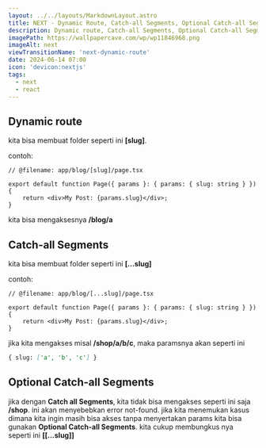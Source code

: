 ```yaml
---
layout: ../../layouts/MarkdownLayout.astro
title: NEXT - Dynamic Route, Catch-all Segments, Optional Catch-all Segments
description: Dynamic route, Catch-all Segments, Optional Catch-all Segments
imagePath: https://wallpapercave.com/wp/wp11846968.png
imageAlt: next
viewTransitionName: 'next-dynamic-route'
date: 2024-06-14 07:00
icon: 'devicon:nextjs'
tags:
  - next
  - react
---
```


## Dynamic route

kita bisa membuat folder seperti ini **[slug]**.

contoh:

```tsx
// @filename: app/blog/[slug]/page.tsx

export default function Page({ params }: { params: { slug: string } }) {
	return <div>My Post: {params.slug}</div>;
}
```

kita bisa mengaksesnya **/blog/a**

## Catch-all Segments

kita bisa membuat folder seperti ini **[...slug]**

contoh:

```tsx
// @filename: app/blog/[...slug]/page.tsx

export default function Page({ params }: { params: { slug: string } }) {
	return <div>My Post: {params.slug}</div>;
}
```

jika kita mengakses misal **/shop/a/b/c**, maka paramsnya akan seperti ini

```md
{ slug: ['a', 'b', 'c'] }
```

## Optional Catch-all Segments

jika dengan **Catch all Segments**, kita tidak bisa mengakses seperti ini saja **/shop**. ini akan menyebebkan error not-found. jika kita menemukan kasus dimana kita ingin masih bisa akses tanpa menyertakan params kita bisa gunakan **Optional Catch-all Segments**. kita cukup membungkus nya seperti ini
**[[...slug]]**
